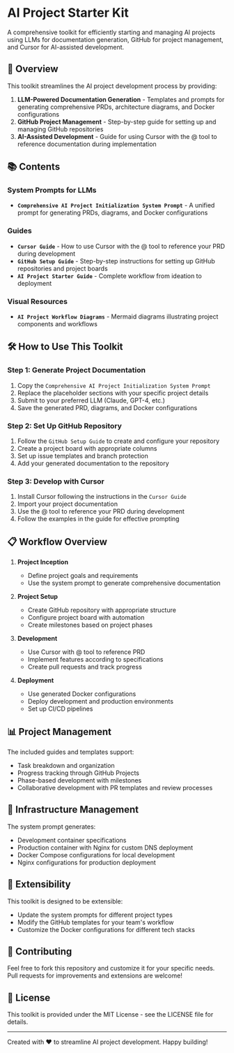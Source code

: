 # AI Project Starter Kit

A comprehensive toolkit for efficiently starting and managing AI projects using LLMs for documentation generation, GitHub for project management, and Cursor for AI-assisted development.

## 🚀 Overview

This toolkit streamlines the AI project development process by providing:

1. **LLM-Powered Documentation Generation** - Templates and prompts for generating comprehensive PRDs, architecture diagrams, and Docker configurations
2. **GitHub Project Management** - Step-by-step guide for setting up and managing GitHub repositories
3. **AI-Assisted Development** - Guide for using Cursor with the @ tool to reference documentation during implementation

## 📚 Contents

### System Prompts for LLMs
- **`Comprehensive AI Project Initialization System Prompt`** - A unified prompt for generating PRDs, diagrams, and Docker configurations

### Guides
- **`Cursor Guide`** - How to use Cursor with the @ tool to reference your PRD during development
- **`GitHub Setup Guide`** - Step-by-step instructions for setting up GitHub repositories and project boards
- **`AI Project Starter Guide`** - Complete workflow from ideation to deployment

### Visual Resources
- **`AI Project Workflow Diagrams`** - Mermaid diagrams illustrating project components and workflows

## 🛠️ How to Use This Toolkit

### Step 1: Generate Project Documentation

1. Copy the `Comprehensive AI Project Initialization System Prompt`
2. Replace the placeholder sections with your specific project details
3. Submit to your preferred LLM (Claude, GPT-4, etc.)
4. Save the generated PRD, diagrams, and Docker configurations

### Step 2: Set Up GitHub Repository

1. Follow the `GitHub Setup Guide` to create and configure your repository
2. Create a project board with appropriate columns
3. Set up issue templates and branch protection
4. Add your generated documentation to the repository

### Step 3: Develop with Cursor

1. Install Cursor following the instructions in the `Cursor Guide`
2. Import your project documentation
3. Use the @ tool to reference your PRD during development
4. Follow the examples in the guide for effective prompting

## 📋 Workflow Overview

1. **Project Inception**
   - Define project goals and requirements
   - Use the system prompt to generate comprehensive documentation

2. **Project Setup**
   - Create GitHub repository with appropriate structure
   - Configure project board with automation
   - Create milestones based on project phases

3. **Development**
   - Use Cursor with @ tool to reference PRD
   - Implement features according to specifications
   - Create pull requests and track progress

4. **Deployment**
   - Use generated Docker configurations
   - Deploy development and production environments
   - Set up CI/CD pipelines

## 📊 Project Management

The included guides and templates support:
- Task breakdown and organization
- Progress tracking through GitHub Projects
- Phase-based development with milestones
- Collaborative development with PR templates and review processes

## 🧩 Infrastructure Management

The system prompt generates:
- Development container specifications
- Production container with Nginx for custom DNS deployment
- Docker Compose configurations for local development
- Nginx configurations for production deployment

## 🔄 Extensibility

This toolkit is designed to be extensible:
- Update the system prompts for different project types
- Modify the GitHub templates for your team's workflow
- Customize the Docker configurations for different tech stacks

## 📝 Contributing

Feel free to fork this repository and customize it for your specific needs. Pull requests for improvements and extensions are welcome!

## 📜 License

This toolkit is provided under the MIT License - see the LICENSE file for details.

---

Created with ❤️ to streamline AI project development. Happy building!
